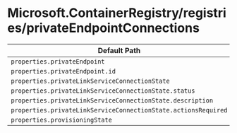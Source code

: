 # Microsoft.ContainerRegistry/registries/privateEndpointConnections

| Default Path | Alias |
|---|---|
| `properties.privateEndpoint` | `Microsoft.ContainerRegistry/registries/privateEndpointConnections/privateEndpoint` |
| `properties.privateEndpoint.id` | `Microsoft.ContainerRegistry/registries/privateEndpointConnections/privateEndpoint.id` |
| `properties.privateLinkServiceConnectionState` | `Microsoft.ContainerRegistry/registries/privateEndpointConnections/privateLinkServiceConnectionState` |
| `properties.privateLinkServiceConnectionState.status` | `Microsoft.ContainerRegistry/registries/privateEndpointConnections/privateLinkServiceConnectionState.status` |
| `properties.privateLinkServiceConnectionState.description` | `Microsoft.ContainerRegistry/registries/privateEndpointConnections/privateLinkServiceConnectionState.description` |
| `properties.privateLinkServiceConnectionState.actionsRequired` | `Microsoft.ContainerRegistry/registries/privateEndpointConnections/privateLinkServiceConnectionState.actionsRequired` |
| `properties.provisioningState` | `Microsoft.ContainerRegistry/registries/privateEndpointConnections/provisioningState` |

